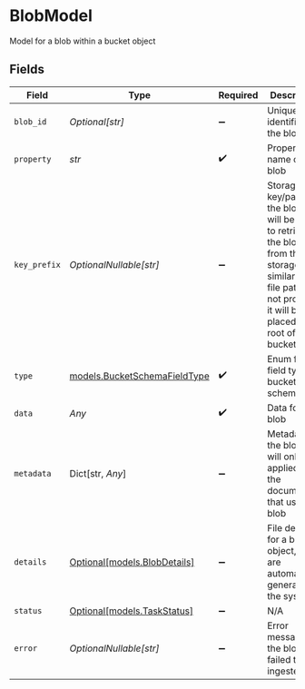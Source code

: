 # BlobModel

Model for a blob within a bucket object


## Fields

| Field                                                                                                                                                                              | Type                                                                                                                                                                               | Required                                                                                                                                                                           | Description                                                                                                                                                                        |
| ---------------------------------------------------------------------------------------------------------------------------------------------------------------------------------- | ---------------------------------------------------------------------------------------------------------------------------------------------------------------------------------- | ---------------------------------------------------------------------------------------------------------------------------------------------------------------------------------- | ---------------------------------------------------------------------------------------------------------------------------------------------------------------------------------- |
| `blob_id`                                                                                                                                                                          | *Optional[str]*                                                                                                                                                                    | :heavy_minus_sign:                                                                                                                                                                 | Unique identifier for the blob                                                                                                                                                     |
| `property`                                                                                                                                                                         | *str*                                                                                                                                                                              | :heavy_check_mark:                                                                                                                                                                 | Property name of the blob                                                                                                                                                          |
| `key_prefix`                                                                                                                                                                       | *OptionalNullable[str]*                                                                                                                                                            | :heavy_minus_sign:                                                                                                                                                                 | Storage key/path of the blob, this will be used to retrieve the blob from the storage. It is similar to a file path. If not provided, it will be placed in the root of the bucket. |
| `type`                                                                                                                                                                             | [models.BucketSchemaFieldType](../models/bucketschemafieldtype.md)                                                                                                                 | :heavy_check_mark:                                                                                                                                                                 | Enum for field types in bucket schemas                                                                                                                                             |
| `data`                                                                                                                                                                             | *Any*                                                                                                                                                                              | :heavy_check_mark:                                                                                                                                                                 | Data for the blob                                                                                                                                                                  |
| `metadata`                                                                                                                                                                         | Dict[str, *Any*]                                                                                                                                                                   | :heavy_minus_sign:                                                                                                                                                                 | Metadata for the blob, this will only be applied to the documents that use this blob                                                                                               |
| `details`                                                                                                                                                                          | [Optional[models.BlobDetails]](../models/blobdetails.md)                                                                                                                           | :heavy_minus_sign:                                                                                                                                                                 | File details for a bucket object, these are automatically generated by the system                                                                                                  |
| `status`                                                                                                                                                                           | [Optional[models.TaskStatus]](../models/taskstatus.md)                                                                                                                             | :heavy_minus_sign:                                                                                                                                                                 | N/A                                                                                                                                                                                |
| `error`                                                                                                                                                                            | *OptionalNullable[str]*                                                                                                                                                            | :heavy_minus_sign:                                                                                                                                                                 | Error message if the blob failed to be ingested                                                                                                                                    |